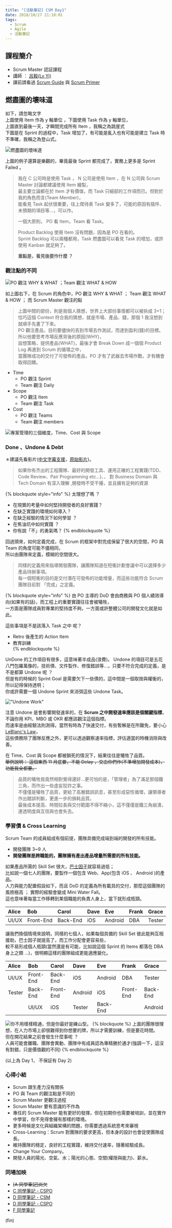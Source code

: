 ```yaml
---
title: "[活動筆記] CSM Day1"
date: 2018/10/27 21:10:01
tags:
  - Scrum
  - Agile
  - 活動筆記
---
```


## 課程簡介

- Scrum Master 認証課程
- 講師 ： [呂毅(Lv Yi)](https://blog.odd-e.com/yilv/)
- 課前請看過 [Scrum Guide](https://scrumguides.org/docs/scrumguide/v2017/2017-Scrum-Guide-Chinese-Simplified.pdf) 與 [Scrum Primer](http://scrumprimer.org/scrum_primer_cn.pdf)

## 燃盡圖的壞味道

如下，請忽略文字  
上圖使用 Item 作為 y 軸單位 ，下圖使用 Task 作為 y 軸單位，  
上圖直到最後一天，才瞬間完成所有 Item ，我稱之為跳崖式  
下圖是在 Sprint 的過程中，Task 增加了，有可能是亂入也有可能是建立 Task 時不準確，我稱之為登山式。

![燃盡圖的壞味道](/images/2018/csm/day_1/6B161347-8331-4BA7-89D2-61DA1DAD61B1.jpg)

上圖的例子還算是樂觀的，畢竟最後 Sprint 都完成了，實務上更多是 Sprint Failed 。

> 我在 C 公司時是使用 Task ， N 公司是使用 Item ，在 N 公司與 Scrum Master 討論都建議使用 Item 繪製，  
> 最主要立論都在於 Item 才有價值，而 Task 只細部的工作項而已。但對於我的角色而言\(Team Member\)，  
> 能看見 Task 起伏很重要，往上爬待表 Task 變多了，可能的原因有插件、未預期的項目等…，可以作。
>
> 一個大原則， PO 看 Item，Team 看 Task。
>
> Product Backlog 使用 Item 沒有問題，因為是 PO 在看的。  
> Sprint Backlog 可以兩種都用，Task 燃盡圖可以看見 Task 的增加，或許使用 Kanban 就足夠了。
>
> **重點是，看見後要作什麼 ？**

### 觀注點的不同

![PO 觀注 WHY & WHAT ；Team 觀注 WHAT & HOW](/images/2018/csm/day_1/00795F54-2654-4581-94BE-27068D4486DD.jpg)

如上圖右下，在 Scrum 的角色中，PO 觀注 WHY & WHAT ； Team 觀注 WHAT & HOW ； 而 Scrum Master 觀注的點

> 上圖中間的部份，則是我個人猜想，世界上大部份事情都可以被拆成 3+1；  
> 恰巧這個 Context 符合我的猜想，就是市場、產品、錢，那個 1 我沒想到就順手先畫了下來。  
> PO 觀注產品，目的要儘快的丟到市場去作測試，而達到盈利\(錢\)的目標。所以他要思考市場反應背後的原因\(WHY\)，  
> 設想策略，提供產品\(WHAT\)，最後才會 Break Down 成一個個 Product Log 再進到 Scrum 的循環之中，  
> 當團隊成功的交付了可發佈的產品，PO 才有了武器去市場作戰，才有機會取得回饋。

- Time
  - PO 觀注 Sprint
  - Team 觀注 Daily
- Scope
  - PO 觀注 Item
  - Team 觀注 Task
- Cost
  - PO 觀注 Teams
  - Team 觀注 members

![專案管理的三個維度，Time、Cost 與 Scope](/images/2018/csm/day_1/7D811AFE-A4C8-4FB4-BD90-B65FDFE0B6BE.jpg)

### Done 、Undone & Debt

＊建議先看影片([中文字幕支援](http://player.youku.com/embed/XMzMyNDIwMjYwOA)，[原始影片](https://www.youtube.com/watch?v=IyNPeTn8fpo))。

> 如果你有杰出的工程團隊、最好的開發工具、運用正確的工程實踐\(TDD、Code Review、Pair Programming etc…\)、、
> 對 Business Domain 與 Tech Domain 有深入理解 ,開發時不受干擾，並且擁有足夠的資源

{% blockquote style="info" %}
太理想了嗎 ？

- 在現實的考量中如何堅持開發者的良好實踐？
- 在缺乏實踐的環境如何導入？
- 在缺乏經驗的情況下如何學習 ？
- 在焦油坑中如何實踐 ？
- 你有說「不」的勇氣嗎？
  {% endblockquote %}

回過頭來，如何定義完成，在 Scrum 的框架中對完成保留了很大的空間，PO 與 Team 的角度可能不儘相同，  
所以由團隊來定義，模糊的空間很大。

> 同樣的定義用來指導開發團隊，讓團隊知道在短衝計劃會議中可以選擇多少產品待辦事項。  
> 每一個短衝的目的是交付潛在可發佈的功能增量，而這些功能符合 Scrum 團隊目前對 「完成」之定義。

{% blockquote style="info" %}
由 PO 主導的 DoD 會由商務與 PO 個人績效導向\(如果有的話\)，而工程上的重要實踐往往會被犧牲，  
一方面是團隊成員對專業的堅持度不夠，一方面或許整體公司的開發文化就是如此。

這些事項是不是該落入 Task 之中 呢？

- Retro 後產生的 Action Item
- 教育訓練  
  {% endblockquote %}

UnDone 的工作項目有很多，這意味著半成品\(浪費\)。
Undone 的項目可是五花八門包羅萬像的，技術債、文件製作、修復錯誤等…，只要不符合完成的定義，是不是都算 Undone 呢 ？  
但是有的時候的 Sprint Goal 是需要欠下一些債的，這中間是一個取捨與權衡的，所以記得保持透明；  
你或許需要一個 Undone Sprint 來消弭這些 Undone Task。

!["Undone Work"](/images/2018/csm/day_1/undone_work.jpg)

注意 Undone 是會影響開發速率的，在 **Scrum 之中開發速率應該是個關鍵指標**，  
不論你用 KPI、MBO 或 OKR 都應該觀注這個指標。  
而速率是由經驗法則測得。當然有時為了快速交付，有些暫解是在所難免，要小心[LeBlanc's Law](https://en.wikipedia.org/wiki/Talk%3AList_of_eponymous_laws#Proposal_to_add_LeBlanc's_law)，  
這些債務除了團隊反應之外，更可以透過觀察速率指標，評估適當的時機消除與改善。

在 Time、Cost 與 Scope 都被鎖死的情況下，結果往往是犧牲了品質。  
~~舉例說明： 這個東西 11 月底要，不能 Delay ，交由你們作\(不準增加開發成本\)，功能我全都要。~~

> 品質的犧牲我竟然相對覺得還好…更可怕的是，「管理者」為了滿足那個鐵三角，而作出一些虛妄狡詐之事。  
> 不僅僅是犧牲了品質，更給了高層錯誤訊息，甚至形成惡性循環，讓領導者作出錯誤判斷，更進一步的損耗品質。  
> 最後成本提高、時間拉長與交付範圍不得不縮小，這不僅僅是鐵三角崩潰，連透明度與互信與也會失去。

### 學習債 & Cross Learning

Scrum Team 的成員組成有個前提，團隊具備完成端到端的開發的所有技能。

- 開發團隊 3~9 人
- **開發團隊是跨職能的，團隊擁有產出產品增量所需要的所有技能。**

如果產品所需的 Skill Set 很大，[巴士因子](https://zh.wikipedia.org/wiki/巴士因子)就容易過低；  
比如說一個七人的團隊，要製作一個包含 Web、App\(包含 iOS 、 Android \)的產品。  
人力與能力配置假設如下，而且 DoD 的定義為所有載具的交付，那麼這個團隊的風險極高 ； 實際的經驗會變成 Mini Water Fall。  
這也意味著每當工作移轉到某個職能的負責人身上，當下就形成瓶頸。

| Alice | Bob       | Carol    | Dave | Eve     | Frank | Grace  |
| :---- | :-------- | :------- | :--- | :------ | :---- | :----- |
| UI/UX | Front-End | Back-End | iOS  | Android | DBA   | Tester |

讓我們換個情境來說明，同樣的七個人，如果每個具備的 Skill Set 彼此能夠互相援助，巴士因子就提高了，而工作分配會更容易些，  
較不易形成個人瓶頸\(當然還是有可能，比如說這個 Sprint 的 Items 都落在 DBA 身上之類 …\)，很明顯這樣的團隊組成更能適應變化。

| Alice  | Bob       | Carol     | Dave    | Eve      | Frank     | Grace    |
| :----- | :-------- | :-------- | :------ | :------- | :-------- | :------- |
| UI/UX  | Front-End | Back-End  | iOS     | Android  | DBA       | Tester   |
| Tester | Back-End  | Front-End | Android | iOS      | Front-End | Back-End |
|        | UI/UX     | iOS       | Tester  | Back-End |           | Android  |

![你不用樣樣精通，但是你最好是練山型。](/images/2018/csm/day_1/cross_learning.jpg)
{% blockquote %}
上面的團隊很理想，在人力市場上卻很難得到你想要的牌，所以才需要訓練，但是要花時間。  
但在開花結果之前會發生什麼事呢 ？  
人員可能會離職、團隊會異動、團隊中有成員認為專精勝於通才\(強調一下，這沒有對錯，只是價值觀的不同\)
{% endblockquote %}

(以上為 Day 1， 不保証有 Day 2)

### 心得小結

- Scrum 跟生產力沒有關係
- PO 與 Team 的觀注點是不同的
- Scrum Master 更觀注過程
- Scrum Master 要有意識的不作為
- 專任的 Scrum Master 能有更好的發揮，但在初期你也需要被培訓，並在實作中學習，你不見得會擁有那樣的環境。
- 更多時候是文化與組織架構的問題，你需要透過系統思考來審視
- Cross-Learning：Scrum 對團隊的要求更高，但本身的設計也會促使團隊成長。
- 維持團隊的穩定，良好的工程實踐，維持交付速率，隨著經驗成長。
- Change Your Company。
- 開發人員的陽光、空氣、水；陽光的心態、空間(權限與能力)、薪水。

### 同場加映

- ~~[A 同學筆記]尚欠~~
- [C 同學筆記 - CSPO](https://medium.com/@linchi/cspo-%E5%BF%83%E5%BE%97%E7%AD%86%E8%A8%98-53c1b80f7be7)
- [D 同學筆記 - CSM](https://x790116.github.io/tags/csm/)
- [D 同學筆記 - CSPO](https://x790116.github.io/tags/cspo/)
- [F 同學筆記](https://www.evernote.com/client/snv?noteGuid=22261834-28b5-4056-98fd-7cbde9071622&noteKey=ef7b52d4c68fffe3447051a0f2945c80&sn=https%3A%2F%2Fwww.evernote.com%2Fshard%2Fs246%2Fsh%2F22261834-28b5-4056-98fd-7cbde9071622%2Fef7b52d4c68fffe3447051a0f2945c80&title=CSM%252BCSM%2Bnote)

(fin)
